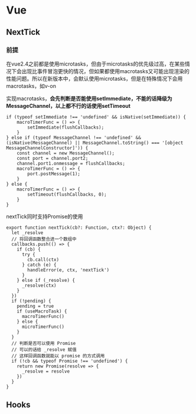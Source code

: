 # Vue

## NextTick

### 前提

在vue2.4之前都是使用microtasks，但由于microtasks的优先级过高，在某些情况下会出现比事件冒泡更快的情况，但如果都使用macrotasks又可能出现渲染的性能问题。所以在新版本中，会默认使用microtasks，但是在特殊情况下会用macrotasks，如v-on

实现macrotasks，**会先判断是否能使用setImmediate，不能的话降级为MessageChannel，以上都不行的话使用setTimeout**

```
if (typeof setImmediate !== 'undefined' && isNative(setImmediate)) {
    macroTimerFunc = () => {
        setImmediate(flushCallbacks);
    }
} else if (typeof MessageChannel !== 'undefined' && (isNative(MessageChannel) || MessageChannel.toString() === '[object MessageChannelConstructor]')) {
    const channel = new MessageChannel();
    const port = channel.port2;
    channel.port1.onmessage = flushCallbacks;
    macroTimerFunc = () => {
        port.postMessage(1);
    }
} else {
    macroTimerFunc = () => {
        setTimeout(flushCallbacks, 0);
    }
}
```

nextTick同时支持Promise的使用

```
export function nextTick(cb?: Function, ctx?: Object) {
  let _resolve
  // 将回调函数整合进一个数组中
  callbacks.push(() => {
    if (cb) {
      try {
        cb.call(ctx)
      } catch (e) {
        handleError(e, ctx, 'nextTick')
      }
    } else if (_resolve) {
      _resolve(ctx)
    }
  })
  if (!pending) {
    pending = true
    if (useMacroTask) {
      macroTimerFunc()
    } else {
      microTimerFunc()
    }
  }
  // 判断是否可以使用 Promise 
  // 可以的话给 _resolve 赋值
  // 这样回调函数就能以 promise 的方式调用
  if (!cb && typeof Promise !== 'undefined') {
    return new Promise(resolve => {
      _resolve = resolve
    })
  }
}
```

## Hooks

